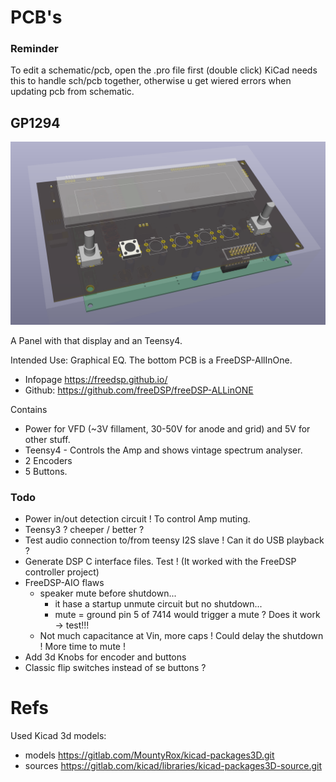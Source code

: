 # PCB's

### Reminder

To edit a schematic/pcb, open the .pro file first (double click) KiCad needs this to handle sch/pcb together, otherwise u get wiered errors when updating pcb from schematic.

## GP1294

![image](GP1294-Teens4.png)

A Panel with that display and an Teensy4.

Intended Use: Graphical EQ. The bottom PCB is a FreeDSP-AllInOne.
 * Infopage https://freedsp.github.io/
 * Github: https://github.com/freeDSP/freeDSP-ALLinONE 

Contains
* Power for VFD (~3V fillament, 30-50V for anode and grid) and 5V for other stuff.
* Teensy4 - Controls the Amp and shows vintage spectrum analyser.
* 2 Encoders
* 5 Buttons.

### Todo

* Power in/out detection circuit ! To control Amp muting.
* Teensy3 ? cheeper / better ?
* Test audio connection to/from teensy I2S slave ! Can it do USB playback ?
* Generate DSP C interface files. Test ! (It worked with the FreeDSP controller project)
* FreeDSP-AIO flaws
  * speaker mute before shutdown...
    * it hase a startup unmute circuit but no shutdown...
    * mute = ground pin 5 of 7414 would trigger a mute ? Does it work -> test!!!
  * Not much capacitance at Vin, more caps ! Could delay the shutdown ! More time to mute !
* Add 3d Knobs for encoder and buttons
* Classic flip switches instead of se buttons ?

# Refs

Used Kicad 3d models:
 * models https://gitlab.com/MountyRox/kicad-packages3D.git 
 * sources https://gitlab.com/kicad/libraries/kicad-packages3D-source.git

